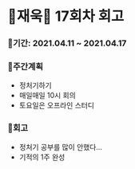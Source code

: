 # 🌼재욱🌼 17회차 회고

### 🥕기간: 2021.04.11 ~ 2021.04.17

### 🍆주간계획

- 정처기하기
- 매일매일 10시 회의
- 토요일은 오프라인 스터디

 ### 🥦회고

 - 정처기 공부를 많이 안했다...
 - 기적의 1주 완성

